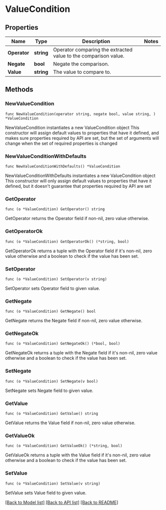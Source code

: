 # ValueCondition

## Properties

Name | Type | Description | Notes
------------ | ------------- | ------------- | -------------
**Operator** | **string** | Operator comparing the extracted value to the comparison value. | 
**Negate** | **bool** | Negate the comparison. | 
**Value** | **string** | The value to compare to. | 

## Methods

### NewValueCondition

`func NewValueCondition(operator string, negate bool, value string, ) *ValueCondition`

NewValueCondition instantiates a new ValueCondition object
This constructor will assign default values to properties that have it defined,
and makes sure properties required by API are set, but the set of arguments
will change when the set of required properties is changed

### NewValueConditionWithDefaults

`func NewValueConditionWithDefaults() *ValueCondition`

NewValueConditionWithDefaults instantiates a new ValueCondition object
This constructor will only assign default values to properties that have it defined,
but it doesn't guarantee that properties required by API are set

### GetOperator

`func (o *ValueCondition) GetOperator() string`

GetOperator returns the Operator field if non-nil, zero value otherwise.

### GetOperatorOk

`func (o *ValueCondition) GetOperatorOk() (*string, bool)`

GetOperatorOk returns a tuple with the Operator field if it's non-nil, zero value otherwise
and a boolean to check if the value has been set.

### SetOperator

`func (o *ValueCondition) SetOperator(v string)`

SetOperator sets Operator field to given value.


### GetNegate

`func (o *ValueCondition) GetNegate() bool`

GetNegate returns the Negate field if non-nil, zero value otherwise.

### GetNegateOk

`func (o *ValueCondition) GetNegateOk() (*bool, bool)`

GetNegateOk returns a tuple with the Negate field if it's non-nil, zero value otherwise
and a boolean to check if the value has been set.

### SetNegate

`func (o *ValueCondition) SetNegate(v bool)`

SetNegate sets Negate field to given value.


### GetValue

`func (o *ValueCondition) GetValue() string`

GetValue returns the Value field if non-nil, zero value otherwise.

### GetValueOk

`func (o *ValueCondition) GetValueOk() (*string, bool)`

GetValueOk returns a tuple with the Value field if it's non-nil, zero value otherwise
and a boolean to check if the value has been set.

### SetValue

`func (o *ValueCondition) SetValue(v string)`

SetValue sets Value field to given value.



[[Back to Model list]](../README.md#documentation-for-models) [[Back to API list]](../README.md#documentation-for-api-endpoints) [[Back to README]](../README.md)


